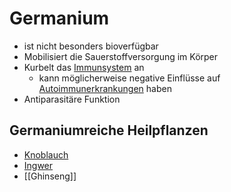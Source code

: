# Germanium
- ist nicht besonders bioverfügbar
- Mobilisiert die Sauerstoffversorgung im Körper
- Kurbelt das [Immunsystem](../../Glossar/Immunsystem.md) an
	- kann möglicherweise negative Einflüsse auf [Autoimmunerkrankungen](../../Menschlicher_Körper/Leiden/Autoimmunerkrankungen.md) haben
- Antiparasitäre Funktion

## Germaniumreiche Heilpflanzen
- [Knoblauch](../Rohstoffe/Knoblauch.md)
- [Ingwer](../Rohstoffe/Ingwer.md)
- [[Ghinseng]]